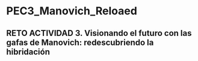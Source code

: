 # **PEC3_Manovich_Reloaed**
##  RETO ACTIVIDAD 3. Visionando el futuro con las gafas de Manovich: redescubriendo la hibridación
